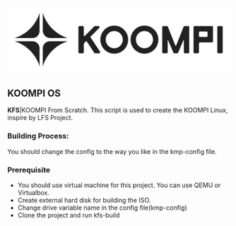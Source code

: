 ![KOOMPI OS ](/images/Koompi-Black.png)


## KOOMPI OS
<b>KFS</b>|KOOMPI From Scratch. This script is used to create the KOOMPI Linux, inspire by LFS Project.


### Building Process:
You should change the config to the way you like in the kmp-config file.

### Prerequisite
- You should use virtual machine for this project. You can use QEMU or Virtualbox.
- Create external hard disk for building the ISO.
- Change drive variable name in the config file(kmp-config)
- Clone the project and run kfs-build

